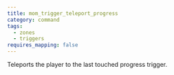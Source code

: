 ```yaml
---
title: mom_trigger_teleport_progress
category: command
tags:
  - zones
  - triggers
requires_mapping: false
---
```


Teleports the player to the last touched progress trigger.
